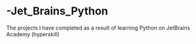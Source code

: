 # -Jet_Brains_Python
The projects I have completed as a result of learning Python on JetBrains Academy (hyperskill)
